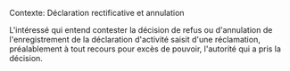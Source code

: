 Contexte: Déclaration rectificative et annulation

L'intéressé qui entend contester la décision de refus ou d'annulation de l'enregistrement de la déclaration d'activité saisit d'une réclamation, préalablement à tout recours pour excès de pouvoir, l'autorité qui a pris la décision.
